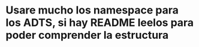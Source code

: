 # Usare mucho los namespace para los ADTS, si hay README leelos para poder comprender la estructura
